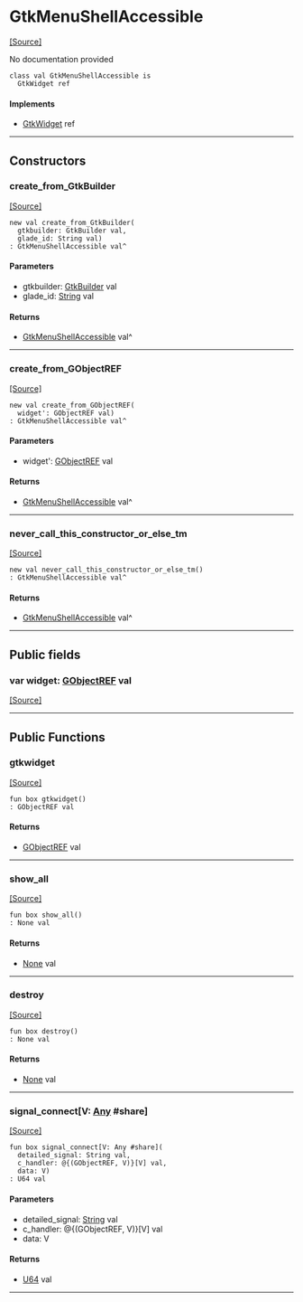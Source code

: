 # GtkMenuShellAccessible
<span class="source-link">[[Source]](src/gtk3/GtkMenuShellAccessible.md#L6)</span>

No documentation provided


```pony
class val GtkMenuShellAccessible is
  GtkWidget ref
```

#### Implements

* [GtkWidget](gtk3-GtkWidget.md) ref

---

## Constructors

### create_from_GtkBuilder
<span class="source-link">[[Source]](src/gtk3/GtkMenuShellAccessible.md#L14)</span>


```pony
new val create_from_GtkBuilder(
  gtkbuilder: GtkBuilder val,
  glade_id: String val)
: GtkMenuShellAccessible val^
```
#### Parameters

*   gtkbuilder: [GtkBuilder](gtk3-GtkBuilder.md) val
*   glade_id: [String](builtin-String.md) val

#### Returns

* [GtkMenuShellAccessible](gtk3-GtkMenuShellAccessible.md) val^

---

### create_from_GObjectREF
<span class="source-link">[[Source]](src/gtk3/GtkMenuShellAccessible.md#L17)</span>


```pony
new val create_from_GObjectREF(
  widget': GObjectREF val)
: GtkMenuShellAccessible val^
```
#### Parameters

*   widget': [GObjectREF](minimal-browser-..-gobject-GObjectREF.md) val

#### Returns

* [GtkMenuShellAccessible](gtk3-GtkMenuShellAccessible.md) val^

---

### never_call_this_constructor_or_else_tm
<span class="source-link">[[Source]](src/gtk3/GtkMenuShellAccessible.md#L20)</span>


```pony
new val never_call_this_constructor_or_else_tm()
: GtkMenuShellAccessible val^
```

#### Returns

* [GtkMenuShellAccessible](gtk3-GtkMenuShellAccessible.md) val^

---

## Public fields

### var widget: [GObjectREF](minimal-browser-..-gobject-GObjectREF.md) val
<span class="source-link">[[Source]](src/gtk3/GtkMenuShellAccessible.md#L10)</span>



---

## Public Functions

### gtkwidget
<span class="source-link">[[Source]](src/gtk3/GtkMenuShellAccessible.md#L12)</span>


```pony
fun box gtkwidget()
: GObjectREF val
```

#### Returns

* [GObjectREF](minimal-browser-..-gobject-GObjectREF.md) val

---

### show_all
<span class="source-link">[[Source]](src/gtk3/GtkWidget.md#L4)</span>


```pony
fun box show_all()
: None val
```

#### Returns

* [None](builtin-None.md) val

---

### destroy
<span class="source-link">[[Source]](src/gtk3/GtkWidget.md#L7)</span>


```pony
fun box destroy()
: None val
```

#### Returns

* [None](builtin-None.md) val

---

### signal_connect\[V: [Any](builtin-Any.md) #share\]
<span class="source-link">[[Source]](src/gtk3/GtkWidget.md#L10)</span>


```pony
fun box signal_connect[V: Any #share](
  detailed_signal: String val,
  c_handler: @{(GObjectREF, V)}[V] val,
  data: V)
: U64 val
```
#### Parameters

*   detailed_signal: [String](builtin-String.md) val
*   c_handler: @{(GObjectREF, V)}[V] val
*   data: V

#### Returns

* [U64](builtin-U64.md) val

---

